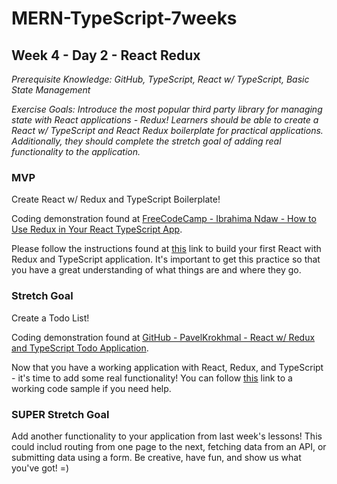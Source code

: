 # MERN-TypeScript-7weeks

## Week 4 - Day 2 - React Redux

*Prerequisite Knowledge: GitHub, TypeScript, React w/ TypeScript, Basic State Management*

*Exercise Goals: Introduce the most popular third party library for managing state with React applications - Redux! Learners should be able to create a React w/ TypeScript and React Redux boilerplate for practical applications. Additionally, they should complete the stretch goal of adding real functionality to the application.*

### MVP
Create React w/ Redux and TypeScript Boilerplate!  

Coding demonstration found at [FreeCodeCamp - Ibrahima Ndaw - How to Use Redux in Your React TypeScript App](https://github.com/PavelKrokhmal/react-redux-typescript-course).

Please follow the instructions found at [this](https://www.freecodecamp.org/news/how-to-use-redux-in-your-react-typescript-app/) link to build your first React with Redux and TypeScript application. It's important to get this practice so that you have a great understanding of what things are and where they go.

### Stretch Goal
Create a Todo List! 

Coding demonstration found at [GitHub - PavelKrokhmal - React w/ Redux and TypeScript Todo Application](https://github.com/PavelKrokhmal/react-redux-typescript-course).

Now that you have a working application with React, Redux, and TypeScript - it's time to add some real functionality! You can follow [this](https://github.com/PavelKrokhmal/react-redux-typescript-course) link to a working code sample if you need help.

### SUPER Stretch Goal
Add another functionality to your application from last week's lessons! This could includ routing from one page to the next, fetching data from an API, or submitting data using a form. Be creative, have fun, and show us what you've got! =)